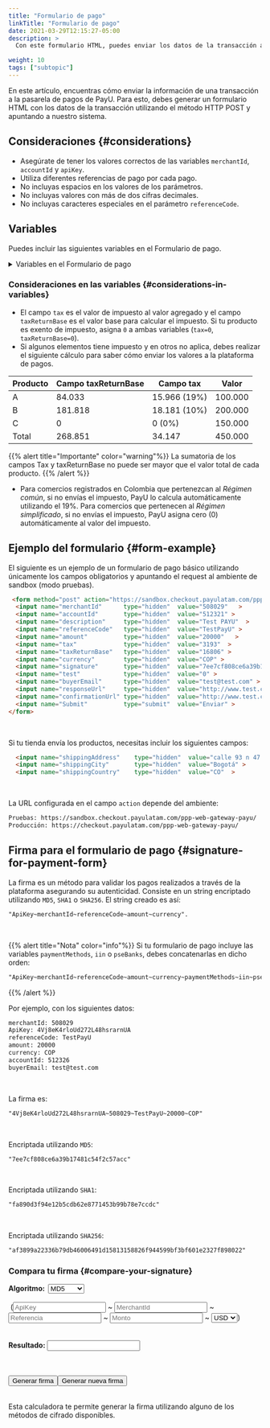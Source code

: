 ```yaml
---
title: "Formulario de pago"
linkTitle: "Formulario de pago"
date: 2021-03-29T12:15:27-05:00
description: >
  Con este formulario HTML, puedes enviar los datos de la transacción a nuestra pasarela de pago junto con la información de la compra. Envía los datos utilizando el método HTTP POST.

weight: 10
tags: ["subtopic"]
---
```

<script src="https://ajax.aspnetcdn.com/ajax/jquery.validate/1.13.0/jquery.validate.min.js"></script>
<script src="https://ajax.aspnetcdn.com/ajax/jquery.validate/1.13.0/additional-methods.min.js"></script>
<script src="/js/signature-generator/md5.js"></script>
<script src="/js/signature-generator/sha1.js"></script>
<script src="/js/signature-generator/sha256.js"></script>
<script src="/js/signature-generator/signature-generator.js"></script>
<script src="/js/searchcodes.js"></script>

En este artículo, encuentras cómo enviar la información de una transacción a la pasarela de pagos de PayU. Para esto, debes generar un formulario HTML con los datos de la transacción utilizando el método HTTP POST y apuntando a nuestro sistema.

## Consideraciones {#considerations}
* Asegúrate de tener los valores correctos de las variables `merchantId`, `accountId` y `apiKey`.
* Utiliza diferentes referencias de pago por cada pago.
* No incluyas espacios en los valores de los parámetros.
* No incluyas valores con más de dos cifras decimales.
* No incluyas caracteres especiales en el parámetro `referenceCode`.

## Variables
Puedes incluir las siguientes variables en el Formulario de pago.

<details>
<summary>Variables en el Formulario de pago</summary>
<label for="table1" class="showMandatory"><input type="checkbox" id="table1" name="table1" value="true" onchange="showMandatory(this)"> Mostrar solo campos obligatorios</label>
<br>
<div class="variables"></div>

| Campo | Tipo | Tamaño | Descripción | Obligatorio |
|-|-|-|-|:-:|
| merchantId | Numérico | 12 | Identificador de tu tienda en el sistema de PayU, puedes encontrar este número en el correo de creación de tu cuenta. | Sí |
| referenceCode | Alfanumérico | 255 | Referencia de la venta o la orden. Debe ser única por cada transacción enviada al sistema. Usualmente, esta es una forma de identificar las peticiones enviadas a la pasarela de pagos. | Sí |
| accountId | Numérico | 6 | Identificador de la cuenta de usuario de cada país asociado con la tienda. Esta variable se utiliza para mostrar los métodos disponibles del país. | Sí |
| description | Alfanumérico | 255 | Descripción de la venta. | Sí |
| currency | Alfanumérico | 3 | Moneda respectiva en la que se hace el pago. El proceso de conciliación se realiza en pesos colombianos a la tasa representativa del día.<br>[Ver monedas aceptadas]({{< ref "response-codes-and-variables.html#accepted-currencies" >}}). | Sí |
| amount | Numérico | 10 | Valor total de la transacción. Puede tener dos cifras decimales. Ejemplo 10000.00 o 10000. | Sí |
| tax | Numérico | 10,2 | Valor del impuesto al valor agregado de la transacción.<br>En Colombia, si no se envía el IVA. el sistema aplica automáticamente el 19%. Puede tener dos dígitos decimales, por ejemplo 19000.00.<br>Si el producto o servicio es exento de impuesto al valor agregado, asigne `0` a esta variable. | Sí |
| discount | Numérico| 10,2 | Valor del descuento sobre la venta. | No |
| taxReturnBase | Numérico | 10,2 | Valor base para la devolución de impuestos.<br>Si el producto o servicio es exento de impuesto al valor agregado, asigne `0` a esta variable. | Sí |
| additionalValue | Numérico | 10,2 | Valor adicional no comisionable de la venta. | No |
| signature | Alfanumérico | 255 | Firma digital creada por cada transacción. Consulta [Firma para el formulario de pago]({{< ref "payment-form.md#signature-for-payment-form" >}}) para aprender a generarla. | Sí |
| algorithmSignature | Alfanumérico | 255 | Algoritmo de encriptación de la firma digital (campo `signature`). Los tres algoritmos disponibles son: `MD5`, `SHA` y `SHA256`. | No |
| test | Numérico | 1 | Indica si la transacción es en modo pruebas o en producción. Asigna `1` para pruebas y `0` para producción. | No |
| lng | Alfanumérico | 3 | Idioma en el que se quiere mostrar la pasarela de pagos.<br>[Ver idiomas soportados]({{< ref "response-codes-and-variables.html#supported-languages" >}}). | No |
| extra1 | Alfanumérico | 255 | Campo adicional para enviar información relacionada con la compra. | No |
| extra2 | Alfanumérico | 255 | Campo adicional para enviar información relacionada con la compra. | No |
| extra3 | Alfanumérico | 255 | Campo adicional para enviar información relacionada con la compra. | No |
| template | Alfanumérico | 255 | Plantilla para la página de pagos.| No |
| responseUrl | Alfanumérico | 255 | URL de la página de respuesta. | No |
| confirmationUrl | Alfanumérico | 255 | URL de la página de confirmación. | No |
| sourceUrl | Alfanumérico| 255 | URL de origen de las transacciones del comercio. Aquí es donde se encuentra ubicado el botón de pago. | No |
| airline | Alfanumérico | 4 | Código de la aerolínea. | No |
| billingAddress | Alfanumérico | 255 | Dirección de facturación. | No |
| shippingAddress | Alfanumérico | 255 | Dirección de entrega de la mercancía.<br><sup>\*</sup> Obligatorio si tu tienda envía el producto. | Sí* |
| billingCity | Alfanumérico | 50 | Ciudad asociada con la dirección de facturación. | No |
| shippingCity | Alfanumérico | 50 | Ciudad de entrega de la mercancía<br><sup>\*</sup> Obligatorio si tu tienda envía el producto. | Sí* |
| zipCode | Alfanumérico | 20 | Postal code. | No |
| billingCountry | Alfanumérico | 2 | Código ISO del país asociado con la dirección de facturación. | No |
| shippingCountry | Alfanumérico | 2 | Código ISO del país de entrega de lla mercancía.<br><sup>\*</sup> Obligatorio si tu tienda envía el producto.<br>[Ver los paises de pago]({{< ref "response-codes-and-variables.html#processing-countries" >}}). | Sí* |
| buyerEmail | Alfanumérico | 255 | Campo que contiene el correo electrónico del comprador para notificar el resultado de la transacción por medio de correo electrónico. Se recomienda validar que se haya ingresado este campo en el formulario. | Sí |
| telephone | Alfanumérico | 50 | Teléfono de residencia del comprador. | Sí |
| officeTelephone | Alfanumérico | 50 | Teléfono diurno del comprador. | No |
| mobilePhone | Alfanumérico | 50 | Número del móvil del comprador. Este valor será utilizado para diligenciar el formulario de la tarjeta de crédito y será el número de teléfono de contacto. | No |
| buyerFullName | Alfanumérico | 150 | Nombre completo del comprador. | Sí |
| paymentMethods | Alfanumérico | 255 | Lista de métodos de pago habilitados en el proceso de pago.<br>Esta lista debe estar separada por comas y sin espacios en blanco. Por ejemplo: `VISA,MASTERCARD`.<br>Puedes incluir cuotas para los métodos de pago añadiéndolas mediante guiones. Ejemplo: `VISA-1-3,MASTERCARD-3-5-9`.<br>[Consulta los métodos de pago disponibles para tu país en la columna` parámetro de método de pago`]({{< ref "select-your-payment-method.html" >}}). | No | 
| administrativeFee | Numérico | 10,2 | Valor de la tarifa administrativa. | - |
| taxAdministrativeFee | Numérico | 10,2 | Valor del impuesto de la tarifa administrativa. | - |
| taxAdministrativeFeeReturnBase | Numérico | 10,2 | Valor base para calcular el impuesto de la tarifa administrativa. | - |
| payerEmail | Alfanumérico | 255 | Dirección de correo electrónico del pagador. | Sí |
| payerPhone | Alfanumérico | 20 | Número de teléfono del pagador. | Sí |
| payerOfficePhone | Alfanumérico | 20 | Número de teléfono de oficina del pagador. | No |
| payerMobilePhone | Alfanumérico | 20 | Número de teléfono móvil del pagador. | No |
| expirationDate | #N/A | 19 | Fecha de vencimiento de las transacciones para pagos en efectivo. Formato: `YYYY-MM-DD HH:mm:ss`.<br>Este valor debe ser menor que el número de días predeterminado para el pago en efectivo (15 días para Argentina y 7 días para el resto de países). | - |
| payerFullName | Alfanumérico | 50 | Nombre del pagador. Este valor será utilizado para diligenciar el formulario de la tarjeta de crédito. | Sí |
| payerDocument | Alfanumérico | 25 | Número de identificación del pagador. Este valor será utilizado para diligenciar el formulario de la tarjeta de crédito. | Sí |
| payerDocumentType | Alfanumérico | 25 | El número de identificación del comprador. Este valor se tomará para completar el formulario de la tarjeta de crédito. | Sí |
| iin | Alfanumérico | 2048 | Lista de Bins admitidos durante el proceso de pago (separados por coma).<br>_Este parámetro solo lo pueden utilizar los comercios que validan la firma._ | No |
| PaymentMethodsDescription | Alfanumérico | 255 | Descripción de los métodos de pago y Bins admitidos durante el proceso de pago. | No |
| pseBanks | Alfanumérico | 255 | Listado de códigos bancarios habilitados en el proceso de pago a través de PSE.<br>Este listado debe estar separado por coma y sin espacios en blanco. | No |

</details>

### Consideraciones en las variables {#considerations-in-variables}
* El campo `tax` es el valor de impuesto al valor agregado y el campo `taxReturnBase` es el valor base para calcular el impuesto. Si tu producto es exento de impuesto, asigna `0` a ambas variables (`tax=0`, `taxReturnBase=0`).
* Si algunos elementos tiene impuesto y en otros no aplica, debes realizar el siguiente cálculo para saber cómo enviar los valores a la plataforma de pagos.

| Producto | Campo taxReturnBase | Campo tax          | Valor   |
|----------|---------------------|--------------------|---------|
| A        | 84.033              | 15.966 (19%)       | 100.000 |
| B        | 181.818             | 18.181 (10%)       | 200.000 |
| C        | 0                   | 0 (0%)             | 150.000 |
| Total    | 268.851             | 34.147             | 450.000 |

{{% alert title="Importante" color="warning"%}}
La sumatoria de los campos Tax y taxReturnBase no puede ser mayor que el valor total de cada producto.
{{% /alert %}}

* Para comercios registrados en Colombia que pertenezcan al _Régimen común_, si no envías el impuesto, PayU lo calcula automáticamente utilizando el 19%. Para comercios que pertenecen al _Régimen simplificado_, si no envías el impuesto, PayU asigna cero (0) automáticamente al valor del impuesto.

## Ejemplo del formulario {#form-example}
El siguiente es un ejemplo de un formulario de pago básico utilizando únicamente los campos obligatorios y apuntando el request al ambiente de sandbox (modo pruebas).

```HTML
 <form method="post" action="https://sandbox.checkout.payulatam.com/ppp-web-gateway-payu/">
  <input name="merchantId"      type="hidden"  value="508029"   >
  <input name="accountId"       type="hidden"  value="512321" >
  <input name="description"     type="hidden"  value="Test PAYU"  >
  <input name="referenceCode"   type="hidden"  value="TestPayU" >
  <input name="amount"          type="hidden"  value="20000"   >
  <input name="tax"             type="hidden"  value="3193"  >
  <input name="taxReturnBase"   type="hidden"  value="16806" >
  <input name="currency"        type="hidden"  value="COP" >
  <input name="signature"       type="hidden"  value="7ee7cf808ce6a39b17481c54f2c57acc"  >
  <input name="test"            type="hidden"  value="0" >
  <input name="buyerEmail"      type="hidden"  value="test@test.com" >
  <input name="responseUrl"     type="hidden"  value="http://www.test.com/response" >
  <input name="confirmationUrl" type="hidden"  value="http://www.test.com/confirmation" >
  <input name="Submit"          type="submit"  value="Enviar" >
</form>
```
<br>

Si tu tienda envía los productos, necesitas incluir los siguientes campos:

```HTML
  <input name="shippingAddress"    type="hidden"  value="calle 93 n 47 - 65"   >
  <input name="shippingCity"       type="hidden"  value="Bogotá" >
  <input name="shippingCountry"    type="hidden"  value="CO"  >
```
<br>

La URL configurada en el campo `action` depende del ambiente:

```HTML
Pruebas: https://sandbox.checkout.payulatam.com/ppp-web-gateway-payu/
Producción: https://checkout.payulatam.com/ppp-web-gateway-payu/
```

## Firma para el formulario de pago {#signature-for-payment-form}
La firma es un método para validar los pagos realizados a través de la plataforma asegurando su autenticidad. Consiste en un string encriptado utilizando  `MD5`, `SHA1` o `SHA256`. El string creado es así:

```HTML
"ApiKey~merchantId~referenceCode~amount~currency".
```
<br>

{{% alert title="Nota" color="info"%}}
Si tu formulario de pago incluye las variables `paymentMethods`, `iin` o `pseBanks`, debes concatenarlas en dicho orden:

```HTML
"ApiKey~merchantId~referenceCode~amount~currency~paymentMethods~iin~pseBanks"
```
{{% /alert %}}

Por ejemplo, con los siguientes datos:

```HTML
merchantId: 508029
ApiKey: 4Vj8eK4rloUd272L48hsrarnUA
referenceCode: TestPayU
amount: 20000
currency: COP
accountId: 512326
buyerEmail: test@test.com
```
<br>

La firma es:

```HTML
"4Vj8eK4rloUd272L48hsrarnUA~508029~TestPayU~20000~COP"
```
<br>

Encriptada utilizando `MD5`:

```HTML
"7ee7cf808ce6a39b17481c54f2c57acc"
```
<br>

Encriptada utilizando `SHA1`:

```HTML
"fa890d3f94e12b5cdb62e8771453b99b78e7ccdc"
```
<br>

Encriptada utilizando `SHA256`:

```HTML
"af3899a22336b79db46006491d15813158826f944599bf3bf601e2327f898022"
```

### Compara tu firma {#compare-your-signature}

<!-- Generador de firmas pagina de respuesta -->
<div id="blue-box">
<span class="grey-text-13">
<div id = "div_generador" >

<form method="POST" id="signature_form" >
    <table>
        <span class="blue-text-13"><b>Algoritmo: &nbsp;</b></span>
        <select id = "signature_algorithm" class="calc_selector form_control">
            <option  value="md5">MD5</option>
            <option  value="sha1">SHA1</option>
            <option  value="sha256">SHA256</option>
        </select>
        <br>
        <br>
        <span class="calc_text">&nbsp;(</span>
        <input class="form_control" type="text"  id ="signature_apikey" name = "signature_apikey" placeholder="ApiKey" maxlength="26"> ~
        <input class="form_control number" type="text"  id ="signature_merchanId" name = "signature_merchanId" placeholder="MerchantId" maxlength="7"> ~
        <input class="form_control" type="text"  id ="signature_referenceCode" name = "signature_referenceCode" placeholder="Referencia" maxlength="255"> ~
        <input class="form_control  number" type="text" id ="signature_amount" name = "signature_amount" placeholder="Monto" maxlength="14"> ~
        <select id = "signature_currency" class="calc_selector form_control" >
            <option  value="USD">USD</option>
            <option  value="COP">COP</option>
            <option  value="MXN">MXN</option>
            <option  value="ARS">ARS</option>
            <option  value="PEN">PEN</option>
            <option  value="BRL">BRL</option>
            <option  value="CLP">CLP</option>
        </select>
        <span class="calc_text">)</span>
        <br>
        <br>
        <br>
        <span class="blue-text-13"><b>Resultado:&nbsp;</b></span><input class="form_control" id ="signature_generated" name = "signature_generated" value = ""  readonly />
    </table>
    <br>
    <table width="50%"  border="0" cellspacing="2" cellpadding="2">
        <input type="button" name="signature_generate" id="signature_generate" value="Generar firma" >
        <input type="button" name="signature_generate_again" id="signature_generate_again" value="Generar nueva firma" >
    </table>
</form>
</div>
</span>
</div>
<!-- Fin del generador de firmas pagina de respuesta-->

Esta calculadora te permite generar la firma utilizando alguno de los métodos de cifrado disponibles.